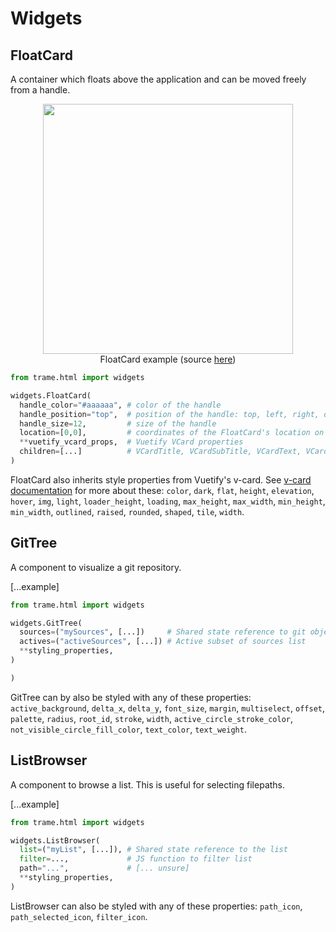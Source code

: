 # Widgets

## FloatCard
A container which floats above the application and can be moved freely from a handle.

<center>
  <figure>
    <img src="./module-widgets-floatcard.gif" width="400px"/>
    <figcaption> FloatCard example (source <a href="#">here</a>)</figcaption>
  </figure>
</center>

```python
from trame.html import widgets

widgets.FloatCard(
  handle_color="#aaaaaa", # color of the handle 
  handle_position="top",  # position of the handle: top, left, right, or bottom
  handle_size=12,         # size of the handle 
  location=[0,0],         # coordinates of the FloatCard's location on the page 
  **vuetify_vcard_props,  # Vuetify VCard properties
  children=[...]          # VCardTitle, VCardSubTitle, VCardText, VCardActions...
)
```

FloatCard also inherits style properties from Vuetify's v-card. See [v-card documentation](https://vuetifyjs.com/en/api/v-card/#props) for more about these: `color`, `dark`, `flat`, `height`, `elevation`, `hover`, `img`, `light`, `loader_height`, `loading`, `max_height`, `max_width`, `min_height`, `min_width`, `outlined`, `raised`, `rounded`, `shaped`, `tile`, `width`.

## GitTree
A component to visualize a git repository.

[...example]

```python
from trame.html import widgets

widgets.GitTree(
  sources=("mySources", [...])     # Shared state reference to git objects
  actives=("activeSources", [...]) # Active subset of sources list
  **styling_properties,
)

)
```
GitTree can by also be styled with any of these properties: `active_background`, `delta_x`, `delta_y`, `font_size`, `margin`, `multiselect`, `offset`, `palette`, `radius`, `root_id`, `stroke`, `width`, `active_circle_stroke_color`, `not_visible_circle_fill_color`, `text_color`, `text_weight`.


## ListBrowser
A component to browse a list. This is useful for selecting filepaths.

[...example]

```python
from trame.html import widgets

widgets.ListBrowser(
  list=("myList", [...]), # Shared state reference to the list
  filter=...,             # JS function to filter list
  path="...",             # [... unsure]
  **styling_properties,
)
```
ListBrowser can also be styled with any of these properties: `path_icon`, `path_selected_icon`, `filter_icon`.
